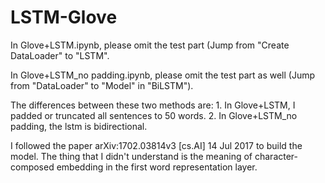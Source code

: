 # LSTM-Glove

In Glove+LSTM.ipynb, please omit the test part (Jump from "Create DataLoader" to "LSTM".

In Glove+LSTM_no padding.ipynb, please omit the test part as well (Jump from "DataLoader" to "Model" in "BiLSTM").

The differences between these two methods are: 1. In Glove+LSTM, I padded or truncated all sentences to 50 words.
2. In Glove+LSTM_no padding, the lstm is bidirectional.

I followed the paper arXiv:1702.03814v3 [cs.AI] 14 Jul 2017 to build the model. The thing that I didn't understand is the meaning of character-composed embedding in the first word representation layer.
